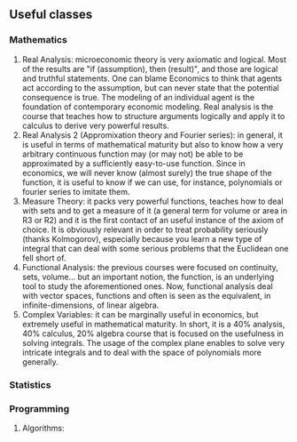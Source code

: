 ## Useful classes

### Mathematics
1. Real Analysis: microeconomic theory is very axiomatic and logical. Most of the results are "if (assumption), then (result)", and those are logical and truthful statements. One can blame Economics to think that agents act according to the assumption, but can never state that the potential consequence is true. The modeling of an individual agent is the foundation of contemporary economic modeling. Real analysis is the course that teaches how to structure arguments logically and apply it to calculus to derive very powerful results.
2. Real Analysis 2 (Appromixation theory and Fourier series): in general, it is useful in terms of mathematical maturity but also to know how a very arbitrary continuous function may (or may not) be able to be approximated by a sufficiently easy-to-use function. Since in economics, we will never know (almost surely) the true shape of the function, it is useful to know if we can use, for instance, polynomials or fourier series to imitate them.
3. Measure Theory: it packs very powerful functions, teaches how to deal with sets and to get a measure of it (a general term for volume or area in R3 or R2) and it is the first contact of an useful instance of the axiom of choice. It is obviously relevant in order to treat probability seriously (thanks Kolmogorov), especially because you learn a new type of integral that can deal with some serious problems that the Euclidean one fell short of.
4. Functional Analysis: the previous courses were focused on continuity, sets, volume... but an important notion, the function, is an underlying tool to study the aforementioned ones. Now, functional analysis deal with vector spaces, functions and often is seen as the equivalent, in infinite-dimensions, of linear algebra.
5. Complex Variables: it can be marginally useful in economics, but extremely useful in mathematical maturity. In short, it is a 40% analysis, 40% calculus, 20% algebra course that is focused on the usefulness in solving integrals. The usage of the complex plane enables to solve very intricate integrals and to deal with the space of polynomials more generally.
   


### Statistics


### Programming
1. Algorithms: 

